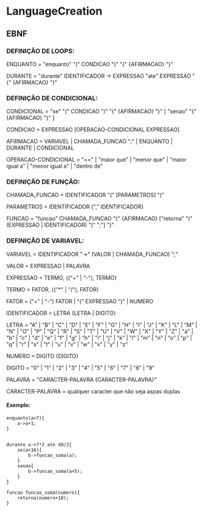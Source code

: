 # LanguageCreation

## EBNF

### DEFINIÇÃO DE LOOPS:

ENQUANTO = "enquanto" "(" CONDICAO ")" "{" {AFIRMACAO} "}"

DURANTE = "durante" IDENTIFICADOR -> EXPRESSAO "ate" EXPRESSAO "{" {AFIRMACAO} "}"

### DEFINIÇÃO DE CONDICIONAL:

CONDICIONAL = "se" "(" CONDICAO ")" "{" {AFIRMACAO} "}" [ "senao" "{" {AFIRMACAO} "}" ]

CONDICAO = EXPRESSAO [OPERACAO-CONDICIONAL EXPRESSAO]

AFIRMACAO = VARIAVEL | CHAMADA_FUNCAO ";" | ENQUANTO | DURANTE | CONDICIONAL

OPERACAO-CONDICIONAL = "==" | "maior que" | "menor que" | "maior igual a" | "menor igual a" | "dentro de"

### DEFINIÇÃO DE FUNÇÃO:

CHAMADA_FUNCAO = IDENTIFICADOR "(" [PARAMETROS] ")"

PARAMETROS = IDENTIFICADOR {"," IDENTIFICADOR}

FUNCAO = "funcao" CHAMADA_FUNCAO "{" {AFIRMACAO} ["retorna" "(" (EXPRESSAO | IDENTIFICADOR) ")" ";"] "}"

### DEFINIÇÃO DE VARIAVEL:

VARIAVEL = IDENTIFICADOR "->" (VALOR | CHAMADA_FUNCAO) ";"

VALOR = EXPRESSAO | PALAVRA

EXPRESSAO = TERMO, {("+" | "-"), TERMO}

TERMO = FATOR, {("*" | "/"), FATOR}

FATOR = ("+" | "-") FATOR | "(" EXPRESSAO ")" | NUMERO

IDENTIFICADOR = LETRA {LETRA | DIGITO}

LETRA = "A" | "B" | "C" | "D" | "E" | "F" | "G" | "H" | "I" | "J" | "K" | "L" | "M" | "N" | "O" | "P" | "Q" | "R" | "S" | "T" | "U" | "V" | "W"
        | "X" | "Y" | "Z" | "a" | "b" | "c" | "d" | "e" | "f" | "g" | "h" | "i" | "j" | "k" | "l" | "m" | "n" | "o" | "p" | "q" | "r" | "s" 
        | "t" | "u" | "v" | "w" | "x" | "y" | "z" 

NUMERO = DIGITO {DIGITO}

DIGITO = "0" | "1" | "2" | "3" | "4" | "5" | "6" | "7" | "8" | "9"

PALAVRA = "CARACTER-PALAVRA {CARACTER-PALAVRA}"

CARACTER-PALAVRA = qualquer caracter que não seja aspas duplas

#### Exemplo:

    enquanto(a>7){
        a->a+1;
    }
    
    
    durante a->7*2 ate 40/2{
        se(a>16){
            b->funcao_soma(a);
        }
        senao{
            b->funcao_soma(a+5);
        }
    }

    funcao funcao_soma(numero){
        retorna(numero+10);
    }
